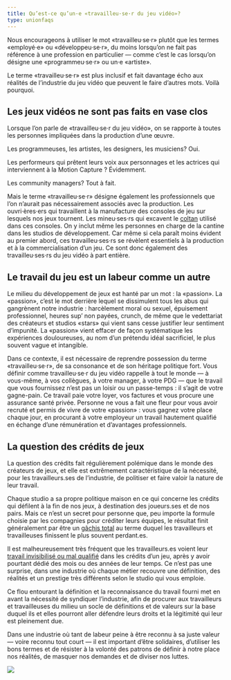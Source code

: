 ```yaml
---
title: Qu’est-ce qu’un·e «travailleu·se·r du jeu vidéo»?
type: unionfaqs
---
```


Nous encourageons à utiliser le mot «travailleu·se·r» plutôt que les termes «employé·e» ou «développeu·se·r», du moins lorsqu’on ne fait pas référence à une profession en particulier — comme c’est le cas lorsqu’on désigne une «programmeu·se·r» ou un·e «artiste».

Le terme «travailleu·se·r» est plus inclusif et fait davantage écho aux réalités de l’industrie du jeu vidéo que peuvent le faire d’autres mots. Voilà pourquoi.

## Les jeux vidéos ne sont pas faits en vase clos

Lorsque l’on parle de «travailleu·se·r du jeu vidéo», on se rapporte à toutes les personnes impliquées dans la production d’une œuvre.

Les programmeuses, les artistes, les designers, les musiciens? Oui.

Les performeurs qui prêtent leurs voix aux personnages et les actrices qui interviennent à la Motion Capture ? Évidemment.

Les community managers? Tout à fait.

Mais le terme «travailleu·se·r» désigne également les professionnels que l’on n’aurait pas nécessairement associés avec la production. Les ouvri·ères·ers qui travaillent à la manufacture des consoles de jeu sur lesquels nos jeux tournent. Les mineu·ses·rs qui excavent le [coltan](https://videogamesoftheoppressed.wordpress.com/2014/08/22/conflict-minerals-and-games/) utilisé dans ces consoles. On y inclut même les personnes en charge de la cantine dans les studios de développement. Car même si cela paraît moins évident au premier abord, ces travailleu·ses·rs se révèlent essentiels à la production et à la commercialisation d’un jeu. Ce sont donc également des travailleu·ses·rs du jeu vidéo à part entière.

## Le travail du jeu est un labeur comme un autre

Le milieu du développement de jeux est hanté par un mot : la «passion». La «passion», c’est le mot derrière lequel se dissimulent tous les abus qui gangrènent notre industrie : harcèlement moral ou sexuel, épuisement professionnel, heures sup’ non payées, crunch, de même que le vedettariat des créateurs et studios «stars» qui vient sans cesse justifier leur sentiment d’impunité. La «passion» vient effacer de façon systématique les expériences douloureuses, au nom d’un prétendu idéal sacrificiel, le plus souvent vague et intangible.

Dans ce contexte, il est nécessaire de reprendre possession du terme «travailleu·se·r», de sa consonance et de son héritage politique fort. Vous définir comme travailleu·se·r du jeu vidéo rappelle à tout le monde — à vous-même, à vos collègues, à votre manager, à votre PDG — que le travail que vous fournissez n’est pas un loisir ou un passe-temps : il s’agit de votre gagne-pain. Ce travail paie votre loyer, vos factures et vous procure une assurance santé privée. Personne ne vous a fait une fleur pour vous avoir recruté et permis de vivre de votre «passion» : vous gagnez votre place chaque jour, en procurant à votre employeur un travail hautement qualifié en échange d’une rémunération et d’avantages professionnels.

## La question des crédits de jeux

La question des crédits fait régulièrement polémique dans le monde des créateurs de jeux, et elle est extrêmement caractéristique de la nécessité, pour les travailleurs.ses de l’industrie, de politiser et faire valoir la nature de leur travail.

Chaque studio a sa propre politique maison en ce qui concerne les crédits qui défilent à la fin de nos jeux, à destination des joueurs.ses et de nos pairs. Mais ce n’est un secret pour personne que, peu importe la formule choisie par les compagnies pour créditer leurs équipes, le résultat finit généralement par être un [gâchis total](https://www.videogameschronicle.com/features/opinion/game-credits-are-still-a-broken-mess/) au terme duquel les travailleurs et travailleuses finissent le plus souvent perdant.es.

Il est malheureusement très fréquent que les travailleurs.es voient leur [travail invisibilisé ou mal qualifié](https://kotaku.com/how-game-companies-use-credits-to-reward-or-punish-de-1840905129) dans les crédits d’un jeu, après y avoir pourtant dédié des mois ou des années de leur temps. Ce n’est pas une surprise, dans une industrie où chaque métier recouvre une définition, des réalités et un prestige très différents selon le studio qui vous emploie.

Ce flou entourant la définition et la reconnaissance du travail fourni met en avant la nécessité de syndiquer l’industrie, afin de procurer aux travailleurs et travailleuses du milieu un socle de définitions et de valeurs sur la base duquel ils et elles pourront aller défendre leurs droits et la légitimité qui leur est pleinement due.

Dans une industrie où tant de labeur peine à être reconnu à sa juste valeur — voire reconnu tout court — il est important d’être solidaires, d’utiliser les bons termes et de résister à la volonté des patrons de définir à notre place nos réalités, de masquer nos demandes et de diviser nos luttes.

<div class="md-img off-8">
<img
  src="/images/faqs/lemmings.png"
/></div>
